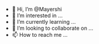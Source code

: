 - 👋 Hi, I’m @Mayershi
- 👀 I’m interested in ...
- 🌱 I’m currently learning ...
- 💞️ I’m looking to collaborate on ...
- 📫 How to reach me ...

<!---
Mayershi/Mayershi is a ✨ special ✨ repository because its `README.md` (this file) appears on your GitHub profile.
You can click the Preview link to take a look at your changes.
--->

